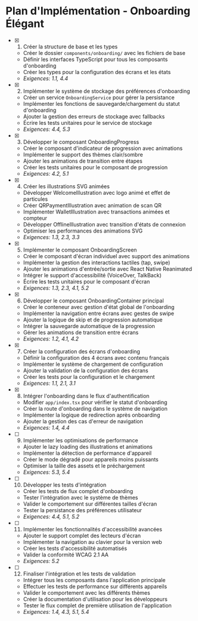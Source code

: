 # Plan d'Implémentation - Onboarding Élégant

- [x] 1. Créer la structure de base et les types





  - Créer le dossier `components/onboarding/` avec les fichiers de base
  - Définir les interfaces TypeScript pour tous les composants d'onboarding
  - Créer les types pour la configuration des écrans et les états
  - _Exigences: 1.1, 4.4_

- [x] 2. Implémenter le système de stockage des préférences d'onboarding





  - Créer un service `OnboardingService` pour gérer la persistance
  - Implémenter les fonctions de sauvegarde/chargement du statut d'onboarding
  - Ajouter la gestion des erreurs de stockage avec fallbacks
  - Écrire les tests unitaires pour le service de stockage
  - _Exigences: 4.4, 5.3_

- [x] 3. Développer le composant OnboardingProgress





  - Créer le composant d'indicateur de progression avec animations
  - Implémenter le support des thèmes clair/sombre
  - Ajouter les animations de transition entre étapes
  - Créer les tests unitaires pour le composant de progression
  - _Exigences: 4.2, 5.1_

- [x] 4. Créer les illustrations SVG animées










  - Développer WelcomeIllustration avec logo animé et effet de particules
  - Créer QRPaymentIllustration avec animation de scan QR
  - Implémenter WalletIllustration avec transactions animées et compteur
  - Développer OfflineIllustration avec transition d'états de connexion
  - Optimiser les performances des animations SVG
  - _Exigences: 1.3, 2.3, 3.3_

- [x] 5. Implémenter le composant OnboardingScreen












  - Créer le composant d'écran individuel avec support des animations
  - Implémenter la gestion des interactions tactiles (tap, swipe)
  - Ajouter les animations d'entrée/sortie avec React Native Reanimated
  - Intégrer le support d'accessibilité (VoiceOver, TalkBack)
  - Écrire les tests unitaires pour le composant d'écran
  - _Exigences: 1.3, 2.3, 4.1, 5.2_

- [x] 6. Développer le composant OnboardingContainer principal





  - Créer le conteneur avec gestion d'état global de l'onboarding
  - Implémenter la navigation entre écrans avec gestes de swipe
  - Ajouter la logique de skip et de progression automatique
  - Intégrer la sauvegarde automatique de la progression
  - Gérer les animations de transition entre écrans
  - _Exigences: 1.2, 4.1, 4.2_

- [x] 7. Créer la configuration des écrans d'onboarding














  - Définir la configuration des 4 écrans avec contenu français
  - Implémenter le système de chargement de configuration
  - Ajouter la validation de la configuration des écrans
  - Créer les tests pour la configuration et le chargement
  - _Exigences: 1.1, 2.1, 3.1_

- [x] 8. Intégrer l'onboarding dans le flux d'authentification










  - Modifier `app/index.tsx` pour vérifier le statut d'onboarding
  - Créer la route d'onboarding dans le système de navigation
  - Implémenter la logique de redirection après onboarding
  - Ajouter la gestion des cas d'erreur de navigation
  - _Exigences: 1.4, 4.4_

- [ ] 9. Implémenter les optimisations de performance
  - Ajouter le lazy loading des illustrations et animations
  - Implémenter la détection de performance d'appareil
  - Créer le mode dégradé pour appareils moins puissants
  - Optimiser la taille des assets et le préchargement
  - _Exigences: 5.3, 5.4_

- [ ] 10. Développer les tests d'intégration
  - Créer les tests de flux complet d'onboarding
  - Tester l'intégration avec le système de thèmes
  - Valider le comportement sur différentes tailles d'écran
  - Tester la persistance des préférences utilisateur
  - _Exigences: 4.4, 5.1, 5.2_

- [ ] 11. Implémenter les fonctionnalités d'accessibilité avancées
  - Ajouter le support complet des lecteurs d'écran
  - Implémenter la navigation au clavier pour la version web
  - Créer les tests d'accessibilité automatisés
  - Valider la conformité WCAG 2.1 AA
  - _Exigences: 5.2_

- [ ] 12. Finaliser l'intégration et les tests de validation
  - Intégrer tous les composants dans l'application principale
  - Effectuer les tests de performance sur différents appareils
  - Valider le comportement avec les différents thèmes
  - Créer la documentation d'utilisation pour les développeurs
  - Tester le flux complet de première utilisation de l'application
  - _Exigences: 1.4, 4.3, 5.1, 5.4_